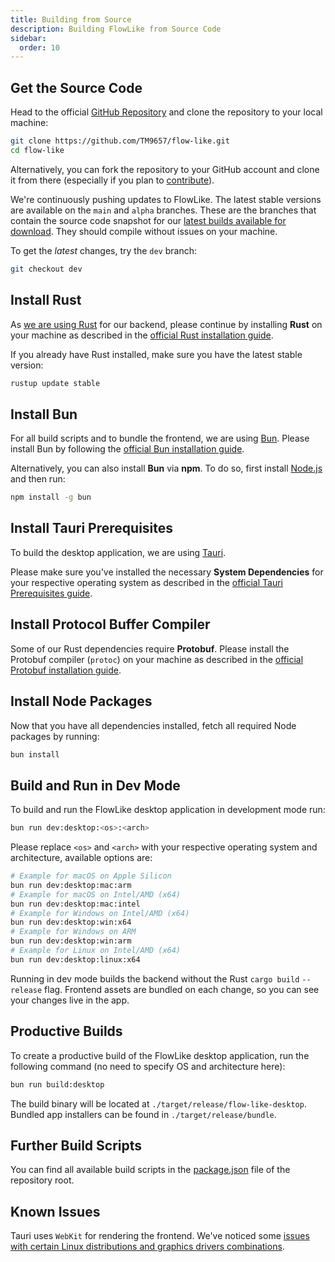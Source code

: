 ```yaml
---
title: Building from Source
description: Building FlowLike from Source Code
sidebar:
  order: 10
---
```


## Get the Source Code

Head to the official [GitHub Repository](https://github.com/TM9657/flow-like) and clone the repository to your local machine:

```bash
git clone https://github.com/TM9657/flow-like.git
cd flow-like
```

Alternatively, you can fork the repository to your GitHub account and clone it from there (especially if you plan to [contribute](/dev/contribute/)).

We're continuously pushing updates to FlowLike. The latest stable versions are available on the `main` and `alpha` branches. These are the branches that contain the source code snapshot for our [latest builds available for download](https://flow-like.com/download). They should compile without issues on your machine.

To get the *latest* changes, try the `dev` branch:
```bash
git checkout dev
```

## Install Rust
As [we are using Rust](/dev/rust/) for our backend, please continue by installing **Rust** on your machine as described in the [official Rust installation guide](https://www.rust-lang.org/tools/install).

If you already have Rust installed, make sure you have the latest stable version:
```bash
rustup update stable
```

## Install Bun
For all build scripts and to bundle the frontend, we are using [Bun](https://bun.sh/). Please install Bun by following the [official Bun installation guide](https://bun.com/docs/installation).

Alternatively, you can also install **Bun** via **npm**. To do so, first install [Node.js](https://nodejs.org/en/download/) and then run:
```bash
npm install -g bun
```

## Install Tauri Prerequisites
To build the desktop application, we are using [Tauri](https://tauri.app/).

Please make sure you've installed the necessary **System Dependencies** for your respective operating system as described in the [official Tauri Prerequisites guide](https://tauri.app/start/prerequisites/#system-dependencies).

## Install Protocol Buffer Compiler
Some of our Rust dependencies require **Protobuf**. Please install the Protobuf compiler (`protoc`) on your machine as described in the [official Protobuf installation guide](https://protobuf.dev/installation/).

## Install Node Packages
Now that you have all dependencies installed, fetch all required Node packages by running:
```bash
bun install
```

## Build and Run in Dev Mode
To build and run the FlowLike desktop application in development mode run:
```bash
bun run dev:desktop:<os>:<arch>
```

Please replace `<os>` and `<arch>` with your respective operating system and architecture, available options are:
```bash
# Example for macOS on Apple Silicon
bun run dev:desktop:mac:arm
# Example for macOS on Intel/AMD (x64)
bun run dev:desktop:mac:intel
# Example for Windows on Intel/AMD (x64)
bun run dev:desktop:win:x64
# Example for Windows on ARM
bun run dev:desktop:win:arm
# Example for Linux on Intel/AMD (x64)
bun run dev:desktop:linux:x64
```

Running in dev mode builds the backend without the Rust `cargo build` `--release` flag. Frontend assets are bundled on each change, so you can see your changes live in the app.

## Productive Builds
To create a productive build of the FlowLike desktop application, run the following command (no need to specify OS and architecture here):
```bash
bun run build:desktop
```

The build binary will be located at `./target/release/flow-like-desktop`. Bundled app installers can be found in `./target/release/bundle`.

## Further Build Scripts
You can find all available build scripts in the [package.json](https://github.com/TM9657/flow-like/blob/main/package.json) file of the repository root.

## Known Issues

Tauri uses `WebKit` for rendering the frontend. We've noticed some [issues with certain Linux distributions and graphics drivers combinations](https://github.com/tauri-apps/tauri/issues).